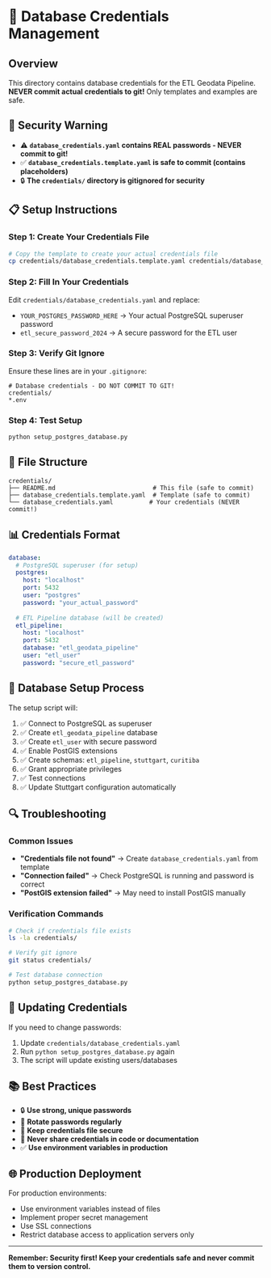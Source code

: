 # 🔐 Database Credentials Management

## **Overview**

This directory contains database credentials for the ETL Geodata Pipeline. 
**NEVER commit actual credentials to git!** Only templates and examples are safe.

## **🚨 Security Warning**

- ⚠️ **`database_credentials.yaml` contains REAL passwords - NEVER commit to git!**
- ✅ **`database_credentials.template.yaml` is safe to commit (contains placeholders)**
- 🔒 **The `credentials/` directory is gitignored for security**

## **📋 Setup Instructions**

### **Step 1: Create Your Credentials File**
```bash
# Copy the template to create your actual credentials file
cp credentials/database_credentials.template.yaml credentials/database_credentials.yaml
```

### **Step 2: Fill In Your Credentials**
Edit `credentials/database_credentials.yaml` and replace:
- `YOUR_POSTGRES_PASSWORD_HERE` → Your actual PostgreSQL superuser password
- `etl_secure_password_2024` → A secure password for the ETL user

### **Step 3: Verify Git Ignore**
Ensure these lines are in your `.gitignore`:
```gitignore
# Database credentials - DO NOT COMMIT TO GIT!
credentials/
*.env
```

### **Step 4: Test Setup**
```bash
python setup_postgres_database.py
```

## **🔧 File Structure**

```
credentials/
├── README.md                           # This file (safe to commit)
├── database_credentials.template.yaml  # Template (safe to commit)
└── database_credentials.yaml          # Your credentials (NEVER commit!)
```

## **📊 Credentials Format**

```yaml
database:
  # PostgreSQL superuser (for setup)
  postgres:
    host: "localhost"
    port: 5432
    user: "postgres"
    password: "your_actual_password"
    
  # ETL Pipeline database (will be created)
  etl_pipeline:
    host: "localhost"
    port: 5432
    database: "etl_geodata_pipeline"
    user: "etl_user"
    password: "secure_etl_password"
```

## **🚀 Database Setup Process**

The setup script will:
1. ✅ Connect to PostgreSQL as superuser
2. ✅ Create `etl_geodata_pipeline` database
3. ✅ Create `etl_user` with secure password
4. ✅ Enable PostGIS extensions
5. ✅ Create schemas: `etl_pipeline`, `stuttgart`, `curitiba`
6. ✅ Grant appropriate privileges
7. ✅ Test connections
8. ✅ Update Stuttgart configuration automatically

## **🔍 Troubleshooting**

### **Common Issues**
- **"Credentials file not found"** → Create `database_credentials.yaml` from template
- **"Connection failed"** → Check PostgreSQL is running and password is correct
- **"PostGIS extension failed"** → May need to install PostGIS manually

### **Verification Commands**
```bash
# Check if credentials file exists
ls -la credentials/

# Verify git ignore
git status credentials/

# Test database connection
python setup_postgres_database.py
```

## **🔄 Updating Credentials**

If you need to change passwords:
1. Update `credentials/database_credentials.yaml`
2. Run `python setup_postgres_database.py` again
3. The script will update existing users/databases

## **📚 Best Practices**

- 🔒 **Use strong, unique passwords**
- 🔄 **Rotate passwords regularly**
- 📁 **Keep credentials file secure**
- 🚫 **Never share credentials in code or documentation**
- ✅ **Use environment variables in production**

## **🌐 Production Deployment**

For production environments:
- Use environment variables instead of files
- Implement proper secret management
- Use SSL connections
- Restrict database access to application servers only

---

**Remember: Security first! Keep your credentials safe and never commit them to version control.**

